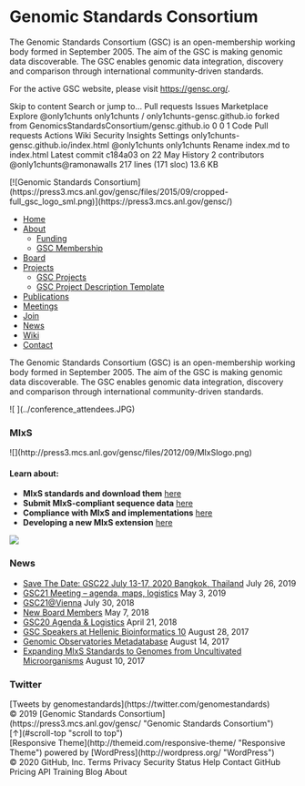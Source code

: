 # Genomic Standards Consortium

The Genomic Standards Consortium (GSC) is an open-membership working body formed in September 2005. The aim of the GSC is making genomic data discoverable. The GSC enables genomic data integration, discovery and comparison through international community-driven standards.

For the active GSC website, please visit https://gensc.org/.

Skip to content Search or jump to… Pull requests Issues Marketplace Explore @only1chunts only1chunts / only1chunts-gensc.github.io forked from GenomicsStandardsConsortium/gensc.github.io 0 0 1 Code Pull requests Actions Wiki Security Insights Settings only1chunts-gensc.github.io/index.html @only1chunts only1chunts Rename index.md to index.html Latest commit c184a03 on 22 May History 2 contributors @only1chunts@ramonawalls 217 lines (171 sloc) 13.6 KB <meta charset="UTF-8"> <meta name="viewport" content="width=device-width, user-scalable=no, initial-scale=1.0, minimum-scale=1.0, maximum-scale=1.0"> <title>Genomic Standards Consortium</title> <link rel="alternate" type="application/rss+xml" title="Genomic Standards Consortium » Feed" href="https://press3.mcs.anl.gov/gensc/feed/"> <link rel="alternate" type="application/rss+xml" title="Genomic Standards Consortium » Comments Feed" href="https://press3.mcs.anl.gov/gensc/comments/feed/"> <script type="text/javascript"> window._wpemojiSettings = {"baseUrl":"https:\/\/s.w.org\/images\/core\/emoji\/12.0.0-1\/72x72\/","ext":".png","svgUrl":"https:\/\/s.w.org\/images\/core\/emoji\/12.0.0-1\/svg\/","svgExt":".svg","source":{"concatemoji":"https:\/\/press3.mcs.anl.gov\/gensc\/wp-includes\/js\/wp-emoji-release.min.js?ver=5.2.4"}}; !function(a,b,c){function d(a,b){var c=String.fromCharCode;l.clearRect(0,0,k.width,k.height),l.fillText(c.apply(this,a),0,0);var d=k.toDataURL();l.clearRect(0,0,k.width,k.height),l.fillText(c.apply(this,b),0,0);var e=k.toDataURL();return d===e}function e(a){var b;if(!l||!l.fillText)return!1;switch(l.textBaseline="top",l.font="600 32px Arial",a){case"flag":return!(b=d([55356,56826,55356,56819],[55356,56826,8203,55356,56819]))&&(b=d([55356,57332,56128,56423,56128,56418,56128,56421,56128,56430,56128,56423,56128,56447],[55356,57332,8203,56128,56423,8203,56128,56418,8203,56128,56421,8203,56128,56430,8203,56128,56423,8203,56128,56447]),!b);case"emoji":return b=d([55357,56424,55356,57342,8205,55358,56605,8205,55357,56424,55356,57340],[55357,56424,55356,57342,8203,55358,56605,8203,55357,56424,55356,57340]),!b}return!1}function f(a){var c=b.createElement("script");c.src=a,c.defer=c.type="text/javascript",b.getElementsByTagName("head")[0].appendChild(c)}var g,h,i,j,k=b.createElement("canvas"),l=k.getContext&&k.getContext("2d");for(j=Array("flag","emoji"),c.supports={everything:!0,everythingExceptFlag:!0},i=0;i<j.length;i++)c.supports[j[i]]=e(j[i]),c.supports.everything=c.supports.everything&&c.supports[j[i]],"flag"!==j[i]&&(c.supports.everythingExceptFlag=c.supports.everythingExceptFlag&&c.supports[j[i]]);c.supports.everythingExceptFlag=c.supports.everythingExceptFlag&&!c.supports.flag,c.DOMReady=!1,c.readyCallback=function(){c.DOMReady=!0},c.supports.everything||(h=function(){c.readyCallback()},b.addEventListener?(b.addEventListener("DOMContentLoaded",h,!1),a.addEventListener("load",h,!1)):(a.attachEvent("onload",h),b.attachEvent("onreadystatechange",function(){"complete"===b.readyState&&c.readyCallback()})),g=c.source||{},g.concatemoji?f(g.concatemoji):g.wpemoji&&g.twemoji&&(f(g.twemoji),f(g.wpemoji)))}(window,document,window._wpemojiSettings); </script> <style type="text/css"> img.wp-smiley, img.emoji { display: inline !important; border: none !important; box-shadow: none !important; height: 1em !important; width: 1em !important; margin: 0 .07em !important; vertical-align: -0.1em !important; background: none !important; padding: 0 !important; } </style>  <style type="text/css" media="screen"> .home #featured { padding-bottom: 0; } .home #featured .featured-title { padding-top: 20px; } </style>   <style type="text/css" id="custom-background-css">body.custom-background { background-color: #bababc; }</style> 

<div id="container" class="hfeed">

<div id="header">

<div id="logo">[![Genomic Standards Consortium](https://press3.mcs.anl.gov/gensc/files/2015/09/cropped-full_gsc_logo_sml.png)](https://press3.mcs.anl.gov/gensc/)</div>

*   [Home](http://gensc.org)
*   [About](https://press3.mcs.anl.gov/gensc/about-gsc/)
    *   [Funding](https://press3.mcs.anl.gov/gensc/about-gsc/funding/)
    *   [GSC Membership](https://press3.mcs.anl.gov/gensc/gsc-membership/)
*   [Board](https://press3.mcs.anl.gov/gensc/gsc-board/)
*   [Projects](https://press3.mcs.anl.gov/gensc/projects/)
    *   [GSC Projects](https://press3.mcs.anl.gov/gensc/projects/)
    *   [GSC Project Description Template](https://press3.mcs.anl.gov/gensc/gsc-project-description-template/)
*   [Publications](https://press3.mcs.anl.gov/gensc/publications-2/)
*   [Meetings](http://gensc.org/meetings)
*   [Join](https://press3.mcs.anl.gov/gensc/join-gsc/)
*   [News](https://press3.mcs.anl.gov/gensc/gsc-blog/)
*   [Wiki](http://wiki.gensc.org/index.php?title=Main_Page)
*   [Contact](https://press3.mcs.anl.gov/gensc/contact-2/)

</div>

<div id="wrapper" class="clearfix">

<div id="featured" class="grid col-940">

<div class="grid col-460">

The Genomic Standards Consortium (GSC) is an open-membership working body formed in September 2005\. The aim of the GSC is making genomic data discoverable. The GSC enables genomic data integration, discovery and comparison through international community-driven standards.

</div>

<div id="featured-image" class="grid col-460 fit">![ ](../conference_attendees.JPG)</div>

</div>

<div id="widgets" class="home-widgets">

<div class="grid col-300">

<div id="text-3" class="widget-wrapper widget_text">

<div id="widget-title-one" class="widget-title-home">

### MIxS

</div>

<div class="textwidget">![](http://press3.mcs.anl.gov/gensc/files/2012/09/MIxSlogo.png)</div>

#### Learn about:

*   **MIxS standards and download them** [here](http://gensc.org/mixs)
*   **Submit MIxS-compliant sequence data** [here](http://gensc.org/mixs/submit-mixs-metadata)
*   **Compliance with MIxS and implementations** [here](http://gensc.org/mixs/mixs-compliance-and-implementation/)
*   **Developing a new MIxS extension** [here](http://gensc.org/mixs/mixs-extensions/)

[![](http://press3.mcs.anl.gov/gensc/files/2013/06/allGSCprojects.gif)](http://gensc.org/wordpress/projects/)

</div>

</div>

</div>

<div class="grid col-300">

<div id="recent-posts-4" class="widget-wrapper widget_recent_entries">

<div id="widget-title-two" class="widget-title-home">

### News

</div>

*   [Save The Date: GSC22 July 13-17, 2020 Bangkok, Thailand](https://press3.mcs.anl.gov/gensc/uncategorized/gsc22-bangkok-thailand/) <span class="post-date">July 26, 2019</span>
*   [GSC21 Meeting – agenda, maps, logistics](https://press3.mcs.anl.gov/gensc/uncategorized/gsc21-registration/) <span class="post-date">May 3, 2019</span>
*   [GSC21@Vienna](https://press3.mcs.anl.gov/gensc/workshops/gsc21vienna/) <span class="post-date">July 30, 2018</span>
*   [New Board Members](https://press3.mcs.anl.gov/gensc/uncategorized/new-board-members-2/) <span class="post-date">May 7, 2018</span>
*   [GSC20 Agenda & Logistics](https://press3.mcs.anl.gov/gensc/uncategorized/gsc20-registration-is-open/) <span class="post-date">April 21, 2018</span>
*   [GSC Speakers at Hellenic Bioinformatics 10](https://press3.mcs.anl.gov/gensc/meeting/gsc-speakers-at-hellenic-bioinformatics-10/) <span class="post-date">August 28, 2017</span>
*   [Genomic Observatories Metadatabase](https://press3.mcs.anl.gov/gensc/biodiversity/genomic-observatories-metadatabase/) <span class="post-date">August 14, 2017</span>
*   [Expanding MIxS Standards to Genomes from Uncultivated Microorganisms](https://press3.mcs.anl.gov/gensc/publications/expanding-mixs-standards-to-genomes-from-uncultivated-microorganisms/) <span class="post-date">August 10, 2017</span>

</div>

</div>

<div class="grid col-300 fit">

<div id="text-5" class="widget-wrapper widget_text">

<div id="widget-title-three" class="widget-title-home">

### Twitter

</div>

<div class="textwidget">[Tweets by genomestandards](https://twitter.com/genomestandards)</div>

</div>

</div>

</div>

</div>

<div id="footer" class="clearfix">

<div id="footer-wrapper">

<div class="grid col-300 copyright">© 2019 [Genomic Standards Consortium](https://press3.mcs.anl.gov/gensc/ "Genomic Standards Consortium")</div>

<div class="grid col-300 scroll-top">[↑](#scroll-top "scroll to top")</div>

<div class="grid col-300 fit powered">[Responsive Theme](http://themeid.com/responsive-theme/ "Responsive Theme") powered by [WordPress](http://wordpress.org/ "WordPress")</div>

</div>

</div>

<script type="text/javascript">/* <![CDATA[ */ var wpcf7 = {"apiSettings":{"root":"https:\/\/press3.mcs.anl.gov\/gensc\/wp-json\/contact-form-7\/v1","namespace":"contact-form-7\/v1"},"recaptcha":{"messages":{"empty":"Please verify that you are not a robot."}}}; /* ]]> */</script> © 2020 GitHub, Inc. Terms Privacy Security Status Help Contact GitHub Pricing API Training Blog About




